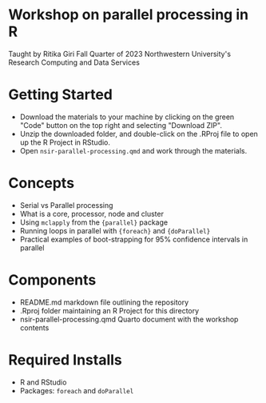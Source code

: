 # Workshop on parallel processing in R
Taught by Ritika Giri Fall Quarter of 2023 Northwestern University's Research Computing and Data Services


# Getting Started
* Download the materials to your machine by clicking on the green "Code" button on the top right and selecting "Download ZIP".
* Unzip the downloaded folder, and double-click on the .RProj file to open up the R Project in RStudio.
* Open `nsir-parallel-processing.qmd` and work through the materials.


# Concepts

* Serial vs Parallel processing
* What is a core, processor, node and cluster
* Using `mclapply` from the `{parallel}` package
* Running loops in parallel with `{foreach}` and `{doParallel}`
* Practical examples of boot-strapping for 95% confidence intervals in parallel

# Components

* README.md markdown file outlining the repository
* .Rproj folder maintaining an R Project for this directory
* nsir-parallel-processing.qmd Quarto document with the workshop contents

# Required Installs
* R and RStudio
* Packages: `foreach` and `doParallel`
